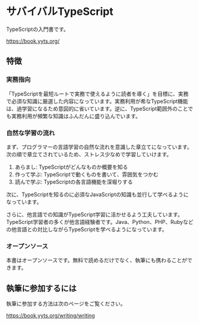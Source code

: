 # サバイバルTypeScript

TypeScriptの入門書です。

https://book.yyts.org/

## 特徴

### 実務指向

「TypeScriptを最短ルートで実務で使えるように読者を導く」を目標に、実務で必須な知識に厳選した内容になっています。実務利用が希なTypeScript機能は、過学習になるため意図的に省いています。逆に、TypeScript範囲外のことでも実務利用が頻繁な知識はふんだんに盛り込んでいます。

### 自然な学習の流れ

まず、プログラマーの言語学習の自然な流れを意識した章立てになっています。次の順で章立てされているため、ストレス少なめで学習していけます。

1. あらまし: TypeScriptがどんなものか概要を知る
2. 作って学ぶ: TypeScriptで動くものを書いて、雰囲気をつかむ
3. 読んで学ぶ: TypeScriptの各言語機能を深堀りする

次に、TypeScriptを知るのに必須なJavaScriptの知識も並行して学べるようになっています。

さらに、他言語での知識がTypeScript学習に活かせるよう工夫しています。TypeScript学習者の多くが他言語経験者です。Java、Python、PHP、Rubyなどの他言語との対比しながらTypeScriptを学べるようになっています。

### オープンソース

本書はオープンソースです。無料で読めるだけでなく、執筆にも携わることができます。

## 執筆に参加するには

執筆に参加する方法は次のページをご覧ください。

https://book.yyts.org/writing/writing
